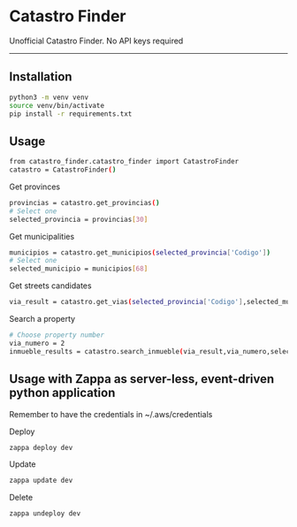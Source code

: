 # Catastro Finder

Unofficial Catastro Finder. No API keys required

---

## Installation

```bash
python3 -m venv venv
source venv/bin/activate
pip install -r requirements.txt
```

## Usage

```bash
from catastro_finder.catastro_finder import CatastroFinder
catastro = CatastroFinder()
```

Get provinces

```bash
provincias = catastro.get_provincias()
# Select one
selected_provincia = provincias[30]
```

Get municipalities

```bash
municipios = catastro.get_municipios(selected_provincia['Codigo'])
# Select one
selected_municipio = municipios[68]
```

Get streets candidates

```bash
via_result = catastro.get_vias(selected_provincia['Codigo'],selected_municipio['Codigo'],"JACINTO")[0]
```

Search a property

```bash
# Choose property number
via_numero = 2
inmueble_results = catastro.search_inmueble(via_result,via_numero,selected_provincia,selected_municipio)
```

## Usage with Zappa as server-less, event-driven python application

Remember to have the credentials in ~/.aws/credentials

Deploy

```bash
zappa deploy dev
```

Update

```bash
zappa update dev
```

Delete

```bash
zappa undeploy dev
```
